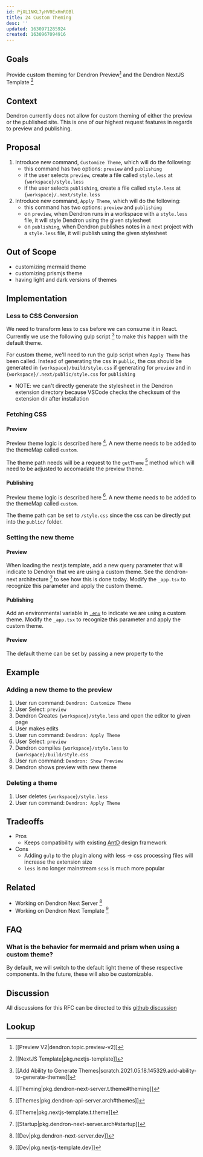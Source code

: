 ```yaml
---
id: PjXL1NKL7yHV0ExHnROBl
title: 24 Custom Theming
desc: ''
updated: 1630971285924
created: 1630967094916
---
```


## Goals

Provide custom theming for Dendron Preview[^1] and the Dendron NextJS Template [^2]

## Context

Dendron currently does not allow for custom theming of either the preview or the published site. This is one of our highest request features in regards to preview and publishing. 

## Proposal
1. Introduce new command, `Customize Theme`, which will do the following:
    - this command has two options: `preview` and `publishing`
    - if the user selects `preview`, create a file called `style.less` at `{workspace}/style.less`
    - if the user selects `publishing`, create a file called `style.less` at `{workspace}/.next/style.less`
1. Introduce new command, `Apply Theme`, which will do the following:
    - this command has two options: `preview` and `publishing`
    - on `preview`, when Dendron runs in a workspace with a `style.less` file, it will style Dendron using the given stylesheet
    - on `publishing`, when Dendron publishes notes in a next project with a `style.less` file, it will publish using the given stylesheet

## Out of Scope
- customizing mermaid theme
- customizing prismjs theme
- having light and dark versions of themes

## Implementation

### Less to CSS Conversion
We need to transform less to css before we can consume it in React. Currently we use the following gulp script [^3] to make this happen with the default theme.

For custom theme, we'll need to run the gulp script when `Apply Theme` has been called.  Instead of generating the css in `public`, the css should be generated in `{workspace}/build/style.css` if generating for `preview` and in `{workspace}/.next/public/style.css` for `publishing`

- NOTE: we can't directly generate the stylesheet in the Dendron extension directory because VSCode checks the checksum of the extension dir after installation

### Fetching CSS 

#### Preview
Preview theme logic is described here [^preview-theme]. A new theme needs to be added to the themeMap called `custom`.  

The theme path needs will be a request to the  `getTheme` [^api-theme] method which will need to be adjusted to accomadate the preview theme.

#### Publishing
Preview theme logic is described here [^publish-theme].  A new theme needs to be added to the themeMap called `custom`. 

The theme path can be set to `/style.css` since the css can be directly put into the `public/` folder.

### Setting the new theme

#### Preview
When loading the nextjs template, add a new query parameter that will indicate to Dendron that we are using a custom theme. See the dendron-next architecture [^next-server-arch] to see how this is done today. Modify the `_app.tsx` to recognize this parameter and apply the custom theme. 

#### Publishing
Add an environmental variable in [`.env`](https://nextjs.org/docs/basic-features/environment-variables) to indicate we are using a custom theme. Modify the `_app.tsx` to recognize this parameter and apply the custom theme. 


#### Preview
The default theme can be set by passing a new property to the 

## Example

### Adding a new theme to the preview
1. User run command: `Dendron: Customize Theme`
1. User Select:  `preview`
1. Dendron Creates `{workspace}/style.less` and open the editor to given page
1. User makes edits
1. User run command: `Dendron: Apply Theme` 
1. User Select:  `preview`
1. Dendron compiles `{workspace}/style.less` to `{workspace}/build/style.css`
1. User run command: `Dendron: Show Preview`
1. Dendron shows preview with new theme

### Deleting a theme
1. User deletes `{workspace}/style.less`
1. User run command: `Dendron: Apply Theme` 

## Tradeoffs
- Pros
    - Keeps compatibility with existing [AntD](https://ant.design/) design framework
- Cons
    - Adding `gulp` to the plugin along with less -> css processing files will increase the extension size
    - `less` is no longer mainstream `scss` is much more popular

## Related
- Working on Dendron Next Server [^next-server-dev]
- Working on Dendron Next Template [^next-template-dev]

## FAQ

### What is the behavior for mermaid and prism when using a custom theme?

By default, we will switch to the default light theme of these respective components. In the future, these will also be customizable. 


## Discussion

All discussions for this RFC can be directed to this [github discussion](https://github.com/dendronhq/dendron/discussions/1298)

## Lookup
[^1]: [[Preview V2|dendron.topic.preview-v2]]
[^2]: [[NextJS Template|pkg.nextjs-template]]
[^3]: [[Add Ability to Generate Themes|scratch.2021.05.18.145329.add-ability-to-generate-themes]]
[^preview-theme]: [[Theming|pkg.dendron-next-server.t.theme#theming]]
[^publish-theme]: [[Theme|pkg.nextjs-template.t.theme]]
[^api-theme]: [[Themes|pkg.dendron-api-server.arch#themes]]
[^next-server-dev]: [[Dev|pkg.dendron-next-server.dev]]
[^next-template-dev]: [[Dev|pkg.nextjs-template.dev]]
[^next-server-arch]: [[Startup|pkg.dendron-next-server.arch#startup]]